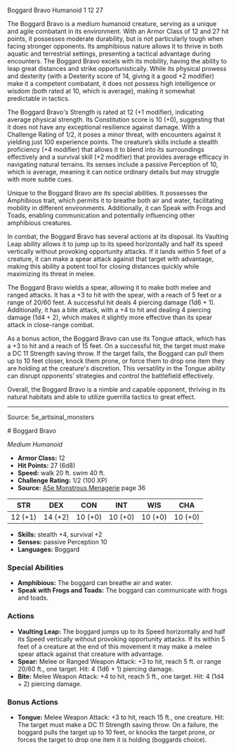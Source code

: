 <MonsterName/>Boggard Bravo</MonsterName>
<CreatureType/>Humanoid</CreatureType>
<CR/>1</CR>
<AC/>12</AC>
<HP/>27</HP>
<summary>The Boggard Bravo is a medium humanoid creature, serving as a unique and agile combatant in its environment. With an Armor Class of 12 and 27 hit points, it possesses moderate durability, but is not particularly tough when facing stronger opponents. Its amphibious nature allows it to thrive in both aquatic and terrestrial settings, presenting a tactical advantage during encounters. The Boggard Bravo excels with its mobility, having the ability to leap great distances and strike opportunistically. While its physical prowess and dexterity (with a Dexterity score of 14, giving it a good +2 modifier) make it a competent combatant, it does not possess high intelligence or wisdom (both rated at 10, which is average), making it somewhat predictable in tactics.</summary>

<detail>

The Boggard Bravo's Strength is rated at 12 (+1 modifier), indicating average physical strength. Its Constitution score is 10 (+0), suggesting that it does not have any exceptional resilience against damage. With a Challenge Rating of 1/2, it poses a minor threat, with encounters against it yielding just 100 experience points. The creature’s skills include a stealth proficiency (+4 modifier) that allows it to blend into its surroundings effectively and a survival skill (+2 modifier) that provides average efficacy in navigating natural terrains. Its senses include a passive Perception of 10, which is average, meaning it can notice ordinary details but may struggle with more subtle cues.

Unique to the Boggard Bravo are its special abilities. It possesses the Amphibious trait, which permits it to breathe both air and water, facilitating mobility in different environments. Additionally, it can Speak with Frogs and Toads, enabling communication and potentially influencing other amphibious creatures.

In combat, the Boggard Bravo has several actions at its disposal. Its Vaulting Leap ability allows it to jump up to its speed horizontally and half its speed vertically without provoking opportunity attacks. If it lands within 5 feet of a creature, it can make a spear attack against that target with advantage, making this ability a potent tool for closing distances quickly while maximizing its threat in melee.

The Boggard Bravo wields a spear, allowing it to make both melee and ranged attacks. It has a +3 to hit with the spear, with a reach of 5 feet or a range of 20/60 feet. A successful hit deals 4 piercing damage (1d6 + 1). Additionally, it has a bite attack, with a +4 to hit and dealing 4 piercing damage (1d4 + 2), which makes it slightly more effective than its spear attack in close-range combat.

As a bonus action, the Boggard Bravo can use its Tongue attack, which has a +3 to hit and a reach of 15 feet. On a successful hit, the target must make a DC 11 Strength saving throw. If the target fails, the Boggard can pull them up to 10 feet closer, knock them prone, or force them to drop one item they are holding at the creature's discretion. This versatility in the Tongue ability can disrupt opponents’ strategies and control the battlefield effectively.

Overall, the Boggard Bravo is a nimble and capable opponent, thriving in its natural habitats and able to utilize guerrilla tactics to great effect.</detail>



---

Source: 5e_artisinal_monsters

<statblock>
# Boggard Bravo

*Medium* *Humanoid*

- **Armor Class:** 12
- **Hit Points:** 27 (6d8)
- **Speed:** walk 20 ft. swim 40 ft.
- **Challenge Rating:** 1/2 (100 XP)
- **Source:** [A5e Monstrous Menagerie](https://enpublishingrpg.com/products/level-up-monstrous-menagerie-a5e) page 36

| STR | DEX | CON | INT | WIS | CHA |
| --- | --- | --- | --- | --- | --- |
| 12 (+1) | 14 (+2) | 10 (+0) | 10 (+0) | 10 (+0) | 10 (+0) |

- **Skills:** stealth +4, survival +2
- **Senses:** passive Perception 10
- **Languages:** Boggard

### Special Abilities

- **Amphibious:** The boggard can breathe air and water.
- **Speak with Frogs and Toads:** The boggard can communicate with frogs and toads.

### Actions

- **Vaulting Leap:** The boggard jumps up to its Speed horizontally and half its Speed vertically without provoking opportunity attacks. If its within 5 feet of a creature at the end of this movement  it may make a melee spear attack against that creature with advantage.
- **Spear:** Melee or Ranged Weapon Attack: +3 to hit, reach 5 ft. or range 20/60 ft., one target. Hit: 4 (1d6 + 1) piercing damage.
- **Bite:** Melee Weapon Attack: +4 to hit, reach 5 ft., one target. Hit: 4 (1d4 + 2) piercing damage.

### Bonus Actions

- **Tongue:** Melee Weapon Attack: +3 to hit, reach 15 ft., one creature. Hit: The target must make a DC 11 Strength saving throw. On a failure, the boggard pulls the target up to 10 feet, or knocks the target prone, or forces the target to drop one item it is holding (boggards choice).


</statblock>


